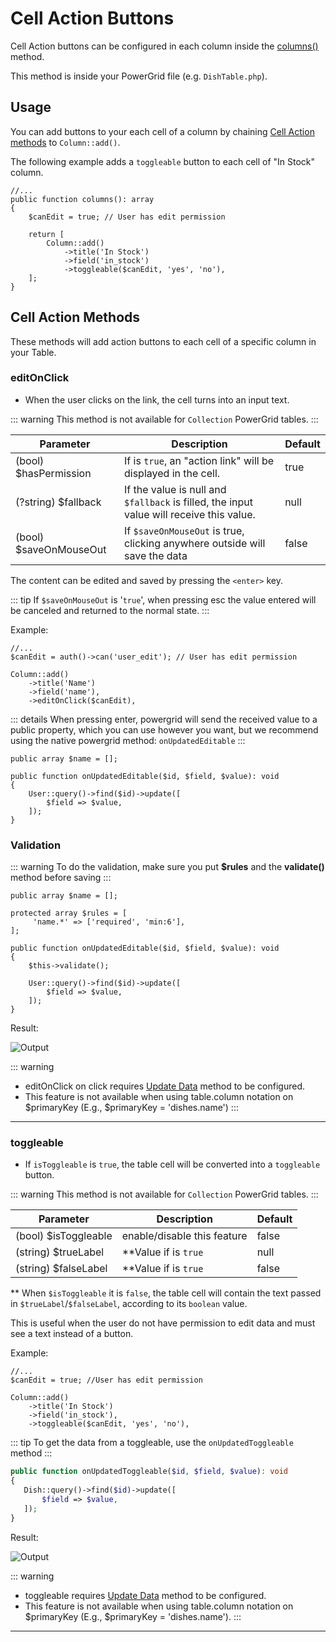 # Cell Action Buttons

Cell Action buttons can be configured in each column inside the [columns()](include-columns) method.

This method is inside your PowerGrid file (e.g. `DishTable.php`).

## Usage

You can add buttons to your each cell of a column by chaining [Cell Action methods](#cell-action-methods) to `Column::add()`.

The following example adds a `toggleable` button to each cell of "In Stock" column.

```php{7}
//...
public function columns(): array
{
    $canEdit = true; // User has edit permission

    return [
        Column::add()
            ->title('In Stock')
            ->field('in_stock')
            ->toggleable($canEdit, 'yes', 'no'),
    ];
}
```

## Cell Action Methods

These methods will add action buttons to each cell of a specific column in your Table.

### editOnClick

* When the user clicks on the link, the cell turns into an input text.

::: warning
This method is not available for `Collection` PowerGrid tables.
:::

| Parameter              | Description                                                                              | Default |
|------------------------|------------------------------------------------------------------------------------------|---------|
| (bool) $hasPermission  | If is `true`, an "action link" will be displayed in the cell.                            | true    |
| (?string) $fallback    | If the value is null and `$fallback` is filled, the input value will receive this value. | null    |
| (bool) $saveOnMouseOut | If `$saveOnMouseOut` is true, clicking anywhere outside will save the data               | false   |

The content can be edited and saved by pressing the `<enter>` key.

::: tip
If `$saveOnMouseOut` is '`true`', when pressing esc the value entered will be canceled and returned to the normal state.
:::

Example:

```php{7}
//...
$canEdit = auth()->can('user_edit'); // User has edit permission

Column::add()
    ->title('Name')
    ->field('name'),
    ->editOnClick($canEdit),
```

::: details
When pressing enter, powergrid will send the received value to a public property, which you can use however you want, 
but we recommend using the native powergrid method: `onUpdatedEditable`
::: 

```php{3-8}
public array $name = [];

public function onUpdatedEditable($id, $field, $value): void
{   
    User::query()->find($id)->update([
        $field => $value,
    ]);
}
```

### Validation

::: warning
To do the validation, make sure you put **$rules** and the **validate()** method before saving
::: 

```php{1,4,9}
public array $name = [];

protected array $rules = [
     'name.*' => ['required', 'min:6'],
];

public function onUpdatedEditable($id, $field, $value): void
{   
    $this->validate();
    
    User::query()->find($id)->update([
        $field => $value,
    ]);
}
```

Result:

![Output](/_media/examples/cell_buttons/editOnClick.png)

::: warning
* editOnClick on click requires [Update Data](update-data?id=update-data) method to be configured.
* This feature is not available when using table.column notation on $primaryKey (E.g., $primaryKey = 'dishes.name')
:::

--- 

### toggleable

* If `isToggleable` is `true`, the table cell will be converted into a `toggleable` button.

::: warning
This method is not available for `Collection` PowerGrid tables.
:::

| Parameter            | Description                 | Default |
|----------------------|-----------------------------|---------|
| (bool) $isToggleable | enable/disable this feature | false   |
| (string) $trueLabel  | **Value if is `true`        | null    |
| (string) $falseLabel | **Value if is `true`        | false   |

** When `$isToggleable` it is `false`, the table cell will contain the text passed in `$trueLabel`/`$falseLabel`, according to its `boolean` value.

This is useful when the user do not have permission to edit data and must see a text instead of a button.

Example:

```php{8}
//...
$canEdit = true; //User has edit permission

Column::add()
    ->title('In Stock')
    ->field('in_stock'),
    ->toggleable($canEdit, 'yes', 'no'),
```

::: tip
To get the data from a toggleable, use the `onUpdatedToggleable` method
:::

```php
public function onUpdatedToggleable($id, $field, $value): void
{
   Dish::query()->find($id)->update([
       $field => $value,
   ]);
}
```
Result:

![Output](/_media/examples/cell_buttons/toggleable.png)

::: warning
* toggleable requires [Update Data](update-data?id=update-data) method to be configured.
* This feature is not available when using table.column notation on $primaryKey (E.g., $primaryKey = 'dishes.name').
::: 

---

